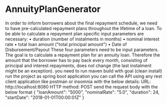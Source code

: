 # AnnuityPlanGenerator
In order to inform borrowers about the final repayment schedule, we need to have pre-calculated repayment plans throughout the lifetime of a loan. To be able to calculate a repayment plan specific input parameters are necessary: • duration (number of instalments in months) • nominal interest rate • total loan amount ("total principal amount") • Date of Disbursement/Payout These four parameters need to be input parameters. The goal is to calculate a repayment plan for an annuity loan. Therefore the amount that the borrower has to pay back every month, consisting of principal and interest repayments, does not change (the last instalment might be an exception).
you need to run maven build with goal (clean install)
run the project as spring boot application
you can call the API using any rest client application like postman or insomnia with the below details:
URL: http://localhost:8080
HTTP method: POST
send the request body with the below format
{
"loanAmount": "5000",
"nominalRate": "5.0",
"duration": 24,
"startDate": "2018-01-01T00:00:01Z"
}
